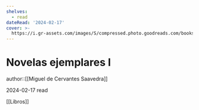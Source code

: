 ```yaml
---
shelves:
  - read
dateRead: '2024-02-17'
cover: >-
  https://i.gr-assets.com/images/S/compressed.photo.goodreads.com/books/1704152552l/204626773._SX318_.jpg
---
```

# Novelas ejemplares I

author::[[Miguel de Cervantes Saavedra]]

2024-02-17
read

[[Libros]]